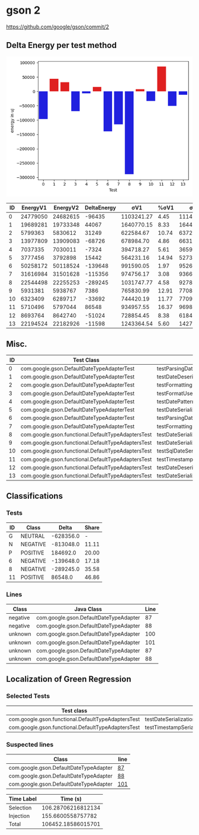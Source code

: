 # gson 2


https://github.com/google/gson/commit/2



## Delta Energy per test method

![](./gson_delta_energy_0_v.png)


| ID | EnergyV1 | EnergyV2 | DeltaEnergy | σV1 | %σV1 | σV2 | %σV2 |
| --- | --- | --- | --- | --- | --- | --- | --- |
| 0 | 24779050 | 24682615 | -96435 | 1103241.27 | 4.45 | 1114888.81 | 4.52 |
| 1 | 19689281 | 19733348 | 44067 | 1640770.15 | 8.33 | 1644061.91 | 8.33 |
| 2 | 5799363 | 5830612 | 31249 | 622584.67 | 10.74 | 637214.66 | 10.93 |
| 3 | 13977809 | 13909083 | -68726 | 678984.70 | 4.86 | 663104.83 | 4.77 |
| 4 | 7037335 | 7030011 | -7324 | 394718.27 | 5.61 | 365980.20 | 5.21 |
| 5 | 3777456 | 3792898 | 15442 | 564231.16 | 14.94 | 527398.63 | 13.90 |
| 6 | 50258172 | 50118524 | -139648 | 991590.05 | 1.97 | 952602.94 | 1.90 |
| 7 | 31616984 | 31501628 | -115356 | 974756.17 | 3.08 | 936618.92 | 2.97 |
| 8 | 22544498 | 22255253 | -289245 | 1031747.77 | 4.58 | 927854.05 | 4.17 |
| 9 | 5931381 | 5938767 | 7386 | 765830.99 | 12.91 | 770819.71 | 12.98 |
| 10 | 6323409 | 6289717 | -33692 | 744420.19 | 11.77 | 770933.30 | 12.26 |
| 11 | 5710496 | 5797044 | 86548 | 934957.55 | 16.37 | 969801.12 | 16.73 |
| 12 | 8693764 | 8642740 | -51024 | 728854.45 | 8.38 | 618475.34 | 7.16 |
| 13 | 22194524 | 22182926 | -11598 | 1243364.54 | 5.60 | 1427198.43 | 6.43 |

## Misc.

| ID | Test Class | Test Method |
| --- | --- | --- |
| 0 | com.google.gson.DefaultDateTypeAdapterTest | testParsingDatesFormattedWithUsLocale |
| 1 | com.google.gson.DefaultDateTypeAdapterTest | testDateDeserializationISO8601 |
| 2 | com.google.gson.DefaultDateTypeAdapterTest | testFormattingInEnUs |
| 3 | com.google.gson.DefaultDateTypeAdapterTest | testFormatUsesDefaultTimezone |
| 4 | com.google.gson.DefaultDateTypeAdapterTest | testDatePattern |
| 5 | com.google.gson.DefaultDateTypeAdapterTest | testDateSerialization |
| 6 | com.google.gson.DefaultDateTypeAdapterTest | testParsingDatesFormattedWithSystemLocale |
| 7 | com.google.gson.DefaultDateTypeAdapterTest | testFormattingInFr |
| 8 | com.google.gson.functional.DefaultTypeAdaptersTest | testDateSerializationWithPatternNotOverridenByTypeAdapter |
| 9 | com.google.gson.functional.DefaultTypeAdaptersTest | testDateSerializationWithPattern |
| 10 | com.google.gson.functional.DefaultTypeAdaptersTest | testSqlDateSerialization |
| 11 | com.google.gson.functional.DefaultTypeAdaptersTest | testTimestampSerialization |
| 12 | com.google.gson.functional.DefaultTypeAdaptersTest | testDateDeserializationWithPattern |
| 13 | com.google.gson.functional.DefaultTypeAdaptersTest | testDateSerializationInCollection |



## Classifications

### Tests
| ID | Class | Delta | Share |
| --- | --- | --- | --- |
| G | NEUTRAL | -628356.0 | - |
| N | NEGATIVE | -813048.0 | 11.11 |
| P | POSITIVE | 184692.0 | 20.00 |
| 6 | NEGATIVE | -139648.0 | 17.18 |
| 8 | NEGATIVE | -289245.0 | 35.58 |
| 11 | POSITIVE | 86548.0 | 46.86 |

### Lines
| Class | Java Class | Line |
| --- | --- | --- |
| negative | com.google.gson.DefaultDateTypeAdapter | 87 |
| negative | com.google.gson.DefaultDateTypeAdapter | 88 |
| unknown | com.google.gson.DefaultDateTypeAdapter | 100 |
| unknown | com.google.gson.DefaultDateTypeAdapter | 101 |
| unknown | com.google.gson.DefaultDateTypeAdapter | 87 |
| unknown | com.google.gson.DefaultDateTypeAdapter | 88 |



## Localization of Green Regression
### Selected Tests
| Test class | test method |
| --- | --- |
| com.google.gson.functional.DefaultTypeAdaptersTest | testDateSerializationWithPatternNotOverridenByTypeAdapter |
| com.google.gson.functional.DefaultTypeAdaptersTest | testTimestampSerialization |

### Suspected lines
| Class | line |
| --- | --- |
| com.google.gson.DefaultDateTypeAdapter | [87](https://github.com/google/gson/tree/2/gson/src/main/java/com/google/gson/DefaultDateTypeAdapter.java#L87) |
| com.google.gson.DefaultDateTypeAdapter | [88](https://github.com/google/gson/tree/2/gson/src/main/java/com/google/gson/DefaultDateTypeAdapter.java#L87#L88) |
| com.google.gson.DefaultDateTypeAdapter | [101](https://github.com/google/gson/tree/2/gson/src/main/java/com/google/gson/DefaultDateTypeAdapter.java#L87#L88#L101) |



| Time Label | Time (s) |
| --- | --- |
| Selection | 106.28706216812134 |
| Injection | 155.6600558757782 |
| Total | 106452.18586015701 |


